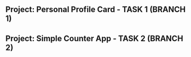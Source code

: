 ## Project: Personal Profile Card   - TASK 1 (BRANCH 1)
## Project: Simple Counter App      - TASK 2 (BRANCH 2)

